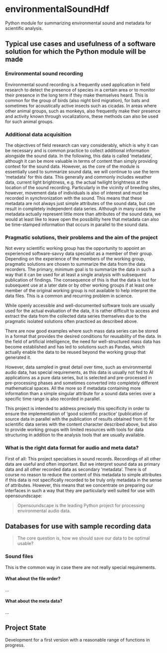 # environmentalSoundHdf

Python module for summarizing environmental sound and metadata for scientific analysis.

## Typical use cases and usefulness of a software solution for which the Python module will be made

### Environmental sound recording

Environmental sound recording is a frequently used application in field research to detect the presence of species in a certain area or to monitor their presence in the long term if they make themselves heard. This is common for the group of birds (also night bird migration), for bats and sometimes for acoustically active insects such as cicadas. In areas where other animal groups, such as monkeys, also frequently make their presence and activity known through vocalizations, these methods can also be used for such animal groups.

### Additional data acquisition

The objectives of field research can vary considerably, which is why it can be necessary and is common practice to collect additional information alongside the sound data. In the following, this data is called ‘metadata’, although it can be more valuable in terms of content than simply providing context for the sound data. However, as the core of the module is essentially used to summarize sound data, we will continue to use the term ‘metadata’ for this data. This generally and commonly includes weather data, current light brightness, e.g. the actual twilight brightness at the location of the sound recording. Particularly in the vicinity of breeding sites, however, movement data of individuals is also of interest and must be recorded in synchronization with the sound. This means that these metadata are not always just simple attributes of the sound data, but can result in completely independent data series. Although in many cases the metadata actually represent little more than attributes of the sound data, we would at least like to leave open the possibility here that metadata can also be time-stamped information that occurs in parallel to the sound data.

### Pragmatic solutions, their problems and the aim of the project

Not every scientific working group has the opportunity to appoint an experienced software-savvy data specialist as a member of their group. Depending on the experience of the members of the working group, pragmatic solutions are chosen to summarize the data from the data recorders. The primary, minimum goal is to summarize the data in such a way that it can be used for at least a single analysis with subsequent publication of findings. The consequence of this is that the data is lost for subsequent use at a later date or by other working groups if at least one member of the original working group is not available to help interpret the data files. This is a common and recurring problem in science.

While openly accessible and well-documented software tools are usually used for the actual evaluation of the data, it is rather difficult to access and extract the data from the collected data series themselves due to the pragmatic isolated solutions often practiced as described above.

There are now good examples where such mass data series can be stored in a format that provides the desired conditions for reusability of the data. In the field of artificial intelligence, the need for well-structured mass data has become established and has led to solutions such as Pandas, which actually enable the data to be reused beyond the working group that generated it.

However, data sampled in great detail over time, such as environmental audio data, has special requirements, as this data is usually not fed to AI applications as a pure data series, but is selected and pre-processed in pre-processing phases and sometimes converted into completely different mathematical spaces. All the more so if metadata containing more information than a simple singular attribute for a sound data series over a specific time range is also recorded in parallel.

This project is intended to address precisely this specificity in order to ensure the implementation of ‘good scientific practice’ (publication of source data in parallel with the publication of results obtained from it) for scientific data series with the content character described above, but also to provide working groups with limited resources with tools for data structuring in addition to the analysis tools that are usually available.

### What is the right data format for audio and meta data?

First of all: This project specialises in sound records. Recordings of all other data are useful and often important. But we interpret sound data as primary data and all other recorded data as secondary ‘metadata’. There is of course no reason to reduce the content of this metadata to simple attributes if this data is not specifically recorded to be truly only metadata in the sense of attributes. However, this means that we concentrate on preparing our interfaces in such a way that they are particularly well suited for use with opensoundscape:

> Opensoundscape is the leading Python project for processing environmental audio data.

## Databases for use with sample recording data

> The core question is, how we should save our data to be optimal usable?

### Sound files

This is the common way in case there are not really special requirements.

#### What about the file order?

...

#### What about the meta data?

...

## Project State

Development for a first version with a reasonable range of functions in progress.
